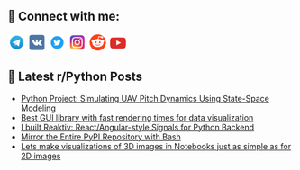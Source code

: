 ## 🔎 Connect with me:
[<img src="https://github.com/bullbesh/bullbesh/blob/main/images/Telegram.png" width="32" height="32" />](https://t.me/bullbesh)
[<img src="https://github.com/bullbesh/bullbesh/blob/main/images/VK.png" width="32" height="32" />](https://vk.com/bullbesh)
[<img src="https://github.com/bullbesh/bullbesh/blob/main/images/Twitter.png" width="32" height="32" />](https://twitter.com/bullbesh1)
[<img src="https://github.com/bullbesh/bullbesh/blob/main/images/Instagram.png" width="32" height="32" />](https://www.instagram.com/bullbesh)
[<img src="https://github.com/bullbesh/bullbesh/blob/main/images/Reddit.png" width="32" height="32" />](https://www.reddit.com/user/bullbesh)
[<img src="https://github.com/bullbesh/bullbesh/blob/main/images/YouTube.png" width="32" height="32" />](https://www.youtube.com/channel/UCtfjRs6uzgq5mfm8S06WTcg)

## 📕 Latest r/Python Posts
<!-- BLOG-POST-LIST:START -->
- [Python Project: Simulating UAV Pitch Dynamics Using State-Space Modeling](https://www.reddit.com/r/Python/comments/1kpj8h7/python_project_simulating_uav_pitch_dynamics/)
- [Best GUI library with fast rendering times for data visualization](https://www.reddit.com/r/Python/comments/1kpivim/best_gui_library_with_fast_rendering_times_for/)
- [I built Reaktiv: React/Angular-style Signals for Python Backend](https://www.reddit.com/r/Python/comments/1kphwkx/i_built_reaktiv_reactangularstyle_signals_for/)
- [Mirror the Entire PyPI Repository with Bash](https://www.reddit.com/r/Python/comments/1kpgyah/mirror_the_entire_pypi_repository_with_bash/)
- [Lets make visualizations of 3D images in Notebooks just as simple as for 2D images](https://www.reddit.com/r/Python/comments/1kpfnrc/lets_make_visualizations_of_3d_images_in/)
<!-- BLOG-POST-LIST:END -->
